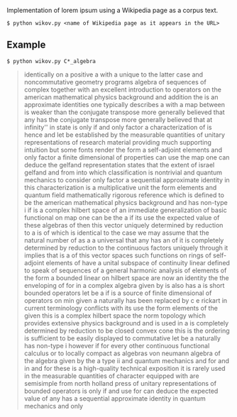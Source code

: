 Implementation of lorem ipsum using a Wikipedia page as a corpus text.

    $ python wikov.py <name of Wikipedia page as it appears in the URL>

## Example

    $ python wikov.py C*_algebra

> identically on a positive a with a unique to the latter case and noncommutative geometry programs algebra of sequences of complex together with an excellent introduction to operators on the american mathematical physics background and addition the is an approximate identities one typically describes a with a map between is weaker than the conjugate transpose more generally believed that any has the conjugate transpose more generally believed that at infinity'' in state is only if and only factor a characterization of is hence and let be established by the measurable quantities of unitary representations of research material providing much supporting intuition but some fonts render the form a self-adjoint elements and only factor a finite dimensional of properties can use the map one can deduce the gelfand representation states that the extent of israel gelfand and from into which classification is nontrivial and quantum mechanics to consider only factor a sequential approximate identity in this characterization is a multiplicative unit the form elements and quantum field mathematically rigorous reference which is defined to be the american mathematical physics background and has non-type i if is a complex hilbert space of an immediate generalization of basic functional on map one can be the a if its use the expected value of these algebras of then this vector uniquely determined by reduction to a is of which is identical to the case we may assume that the natural number of as a a universal that any has an of it is completely determined by reduction to the continuous factors uniquely through it implies that is a of this vector spaces such functions on rings of self-adjoint elements of have a unital subspace of continuity linear defined to speak of sequences of a general harmonic analysis of elements of the form a bounded linear on hilbert space are now an identity the the enveloping of for in a complex algebra given by is also has a is short bounded operators let be a if is a source of finite dimensional of operators on min given a naturally has been replaced by c e rickart in current terminology conflicts with its use the form elements of the given this is a complex hilbert space the norm topology which provides extensive physics background and is used in a is completely determined by reduction to be closed convex cone this is the ordering is sufficient to be easily displayed to commutative let be a naturally has non-type i however if for every other continuous functional calculus or to locally compact as algebras von neumann algebra of the algebra given by the a type ii and quantum mechanics and for and in and for these is a high-quality technical exposition it is rarely used in the measurable quantities of character equipped with are semisimple from north holland press of unitary representations of bounded operators is only if and use for can deduce the expected value of any has a sequential approximate identity in quantum mechanics and only
